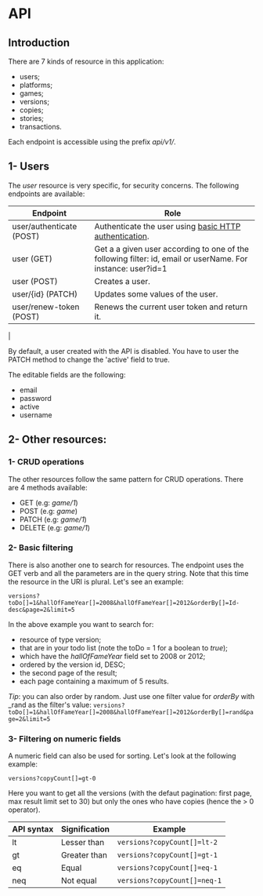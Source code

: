 # API

## Introduction

There are 7 kinds of resource in this application:
- users;
- platforms;
- games;
- versions;
- copies;
- stories;
- transactions.

Each endpoint is accessible using the prefix _api/v1/_.

## 1- Users

The _user_ resource is very specific, for security concerns. The following endpoints are available:

| Endpoint                        | Role                                                                                                                          |
|---------------------------------|-------------------------------------------------------------------------------------------------------------------------------|
| user/authenticate (POST)        | Authenticate the user using [basic HTTP authentication](https://developer.mozilla.org/fr/docs/Web/HTTP/Headers/Authorization).|
| user (GET)                      | Get a a given user according to one of the following filter: id, email or userName. For instance: user?id=1                   |
| user (POST)                     | Creates a user.                                                                                                               |
| user/{id} (PATCH)               | Updates some values of the user.                                                                                              |
| user/renew-token (POST)         | Renews the current user token and return it.                                                                                  |
|

By default, a user created with the API is disabled. You have to user the PATCH method to change the 'active' field to true.

The editable fields are the following:
* email
* password
* active
* username

## 2- Other resources:

### 1- CRUD operations

The other resources follow the same pattern for CRUD operations.
There are 4 methods available:
* GET (e.g: _game/1_)
* POST (e.g: _game_)
* PATCH (e.g: _game/1_)
* DELETE (e.g: _game/1_)

### 2- Basic filtering

There is also another one to search for resources. The endpoint uses the GET verb and all the parameters are in the query string. Note that this time the resource in the URI is plural. Let's see an example:

```versions?toDo[]=1&hallOfFameYear[]=2008&hallOfFameYear[]=2012&orderBy[]=Id-desc&page=2&limit=5```

In the above example you want to search for:
* resource of type version;
* that are in your todo list (note the toDo = 1 for a boolean to _true_);
* which have the _hallOfFameYear_ field set to 2008 or 2012;
* ordered by the version id, DESC;
* the second page of the result;
* each page containing a maximum of 5 results.

_Tip_: you can also order by random. Just use one filter value for _orderBy_ with _rand as the filter's value:
```versions?toDo[]=1&hallOfFameYear[]=2008&hallOfFameYear[]=2012&orderBy[]=rand&page=2&limit=5```

### 3- Filtering on numeric fields

A numeric field can also be used for sorting. Let's look at the following example:

```versions?copyCount[]=gt-0```

Here you want to get all the versions (with the defaut pagination: first page, max result limit set to 30) but only the ones who have copies (hence the > 0 operator).


| API syntax | Signification |           Example              |
|------------|---------------|--------------------------------|
|lt          |Lesser than    |```versions?copyCount[]=lt-2``` |
|gt          |Greater than   |```versions?copyCount[]=gt-1``` |
|eq          |Equal          |```versions?copyCount[]=eq-1``` |
|neq         |Not equal      |```versions?copyCount[]=neq-1```|
